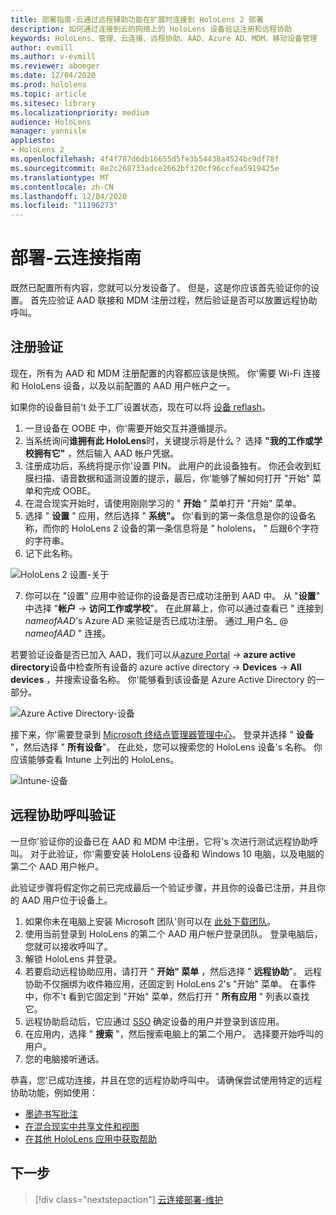 ```yaml
---
title: 部署指南-云通过远程辅助功能在扩展时连接到 HoloLens 2 部署
description: 如何通过连接到云的网络上的 HoloLens 设备验证注册和远程协助
keywords: HoloLens、管理、云连接、远程协助、AAD、Azure AD、MDM、移动设备管理
author: evmill
ms.author: v-evmill
ms.reviewer: aboeger
ms.date: 12/04/2020
ms.prod: hololens
ms.topic: article
ms.sitesec: library
ms.localizationpriority: medium
audience: HoloLens
manager: yannisle
appliesto:
- HoloLens 2
ms.openlocfilehash: 4f4f787d6db16655d5fe3b54438a4524bc9df78f
ms.sourcegitcommit: 8e2c268733adce2662bf320cf96ccfea5919425e
ms.translationtype: MT
ms.contentlocale: zh-CN
ms.lasthandoff: 12/04/2020
ms.locfileid: "11196273"
---
```

# 部署-云连接指南

既然已配置所有内容，您就可以分发设备了。 但是，这是你应该首先验证你的设置。 首先应验证 AAD 联接和 MDM 注册过程，然后验证是否可以放置远程协助呼叫。

## 注册验证

现在，所有为 AAD 和 MDM 注册配置的内容都应该是快照。 你&#39;需要 Wi-Fi 连接和 HoloLens 设备，以及以前配置的 AAD 用户帐户之一。

如果你的设备目前&#39;t 处于工厂设置状态，现在可以将 [设备 reflash](https://docs.microsoft.com/hololens/hololens-recovery#clean-reflash-the-device)。

1. 一旦设备在 OOBE 中，你&#39;需要开始交互并遵循提示。 
1. 当系统询问**谁拥有此 HoloLens**时，关键提示将是什么？ 选择 **"我的工作或学校拥有它"** ，然后输入 AAD 帐户凭据。
1. 注册成功后，系统将提示你&#39;设置 PIN。 此用户的此设备独有。 你还会收到虹膜扫描、语音数据和遥测设置的提示，最后，你&#39;能够了解如何打开 "开始" 菜单和完成 OOBE。
1. 在混合现实开始时，请使用刚刚学习的 " **开始** " 菜单打开 "开始" 菜单。 
1. 选择 " **设置** " 应用，然后选择 " **系统"。** 你&#39;看到的第一条信息是你的设备名称，而你的 HoloLens 2 设备的第一条信息将是 &quot; hololens， &quot; 后跟6个字符的字符串。 
1. 记下此名称。

![HoloLens 2 设置-关于](./images/hololens2-settings-about.jpg)

7. 你可以在 "设置" 应用中验证你的设备是否已成功注册到 AAD 中。 从 "**设置**" 中选择 "**帐户**  ->  **访问工作或学校**"。 在此屏幕上，你可以通过查看已 &quot; 连接到 _nameofAAD_&#39;s Azure AD 来验证是否已成功注册。 通过_用户名_ @ _nameofAAD_ &quot; 连接。

若要验证设备是否已加入 AAD，我们可以从[azure Portal](https://portal.azure.com/#home)  ->  **azure active directory**设备中检查所有设备的 azure active directory  ->  **Devices**  ->  **All devices** ，并搜索设备名称。 你&#39;能够看到该设备是 Azure Active Directory 的一部分。

![Azure Active Directory-设备](./images/aad-enrollment.png)

接下来，你&#39;需要登录到 [Microsoft 终结点管理器管理中心](https://endpoint.microsoft.com/#home)。 登录并选择 " **设备** "，然后选择 " **所有设备**"。 在此处，您可以搜索您的 HoloLens 设备&#39;s 名称。 你应该能够查看 Intune 上列出的 HoloLens。

![Intune-设备](./images/endpoint-all-devices-enrolled.png)

## 远程协助呼叫验证

一旦你&#39;验证你的设备已在 AAD 和 MDM 中注册，它将&#39;s 次进行测试远程协助呼叫。 对于此验证，你&#39;需要安装 HoloLens 设备和 Windows 10 电脑，以及电脑的第二个 AAD 用户帐户。

此验证步骤将假定你之前已完成最后一个验证步骤，并且你的设备已注册，并且你的 AAD 用户位于设备上。

1. 如果你未在电脑上安装 Microsoft 团队&#39;则可以在 [此处下载团队](https://www.microsoft.com/microsoft-365/microsoft-teams/download-app)。
2. 使用当前登录到 HoloLens 的第二个 AAD 用户帐户登录团队。 登录电脑后，您就可以接收呼叫了。
3. 解锁 HoloLens 并登录。
4. 若要启动远程协助应用，请打开 " **开始" 菜单** ，然后选择 " **远程协助**"。 远程协助不仅捆绑为收件箱应用，还固定到 HoloLens 2&#39;s "开始" 菜单。 在事件中，你不&#39;t 看到它固定到 "开始" 菜单，然后打开 " **所有应用** " 列表以查找它。
5. 远程协助启动后，它应通过 [SSO](https://docs.microsoft.com/azure/active-directory/manage-apps/what-is-single-sign-on) 确定设备的用户并登录到该应用。
6. 在应用内，选择 " **搜索** "，然后搜索电脑上的第二个用户。 选择要开始呼叫的用户。
7. 您的电脑接听通话。

恭喜，您&#39;已成功连接，并且在您的远程协助呼叫中。 请确保尝试使用特定的远程协助功能，例如使用：

- [墨迹书写批注](https://docs.microsoft.com/dynamics365/mixed-reality/remote-assist/add-annotations-hololens)
- [在混合现实中共享文件和视图](https://docs.microsoft.com/dynamics365/mixed-reality/remote-assist/display-save-files)
- [在其他 HoloLens 应用中获取帮助](https://docs.microsoft.com/dynamics365/mixed-reality/remote-assist/get-help-hololens-app-hololens)

## 下一步

> [!div class="nextstepaction"]
> [云连接部署-维护](hololens2-cloud-connected-maintain.md)